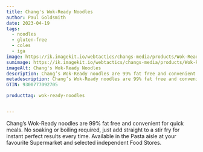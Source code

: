 ```yaml
---
title: Chang's Wok-Ready Noodles
author: Paul Goldsmith
date: 2023-04-19
tags:
  - noodles
  - gluten-free
  - coles
  - iga
image: https://ik.imagekit.io/webtactics/changs-media/products/Wok-Ready-Noodles_Dxen6n1Dd.webp
sumimage: https://ik.imagekit.io/webtactics/changs-media/products/Wok-Ready-Noodles-300x200_0zdbZdX_5.webp
imageAlt: Chang's Wok-Ready Noodles
description: Chang’s Wok-Ready noodles are 99% fat free and convenient for quick meals.  No soaking or boiling required, just add straight to a stir fry for instant perfect results every time.
metadescription: Chang’s Wok-Ready noodles are 99% fat free and convenient for quick meals.  No soaking or boiling required, just add straight to a stir fry for instant perfect results every time.
GTIN: 9300777092705

producttag: wok-ready-noodles


---
```




Chang’s Wok-Ready noodles are 99% fat free and convenient for quick meals.  No soaking or boiling required, just add straight to a stir fry for instant perfect results every time.  Available in the Pasta aisle at your favourite Supermarket and selected independent Food Stores.
